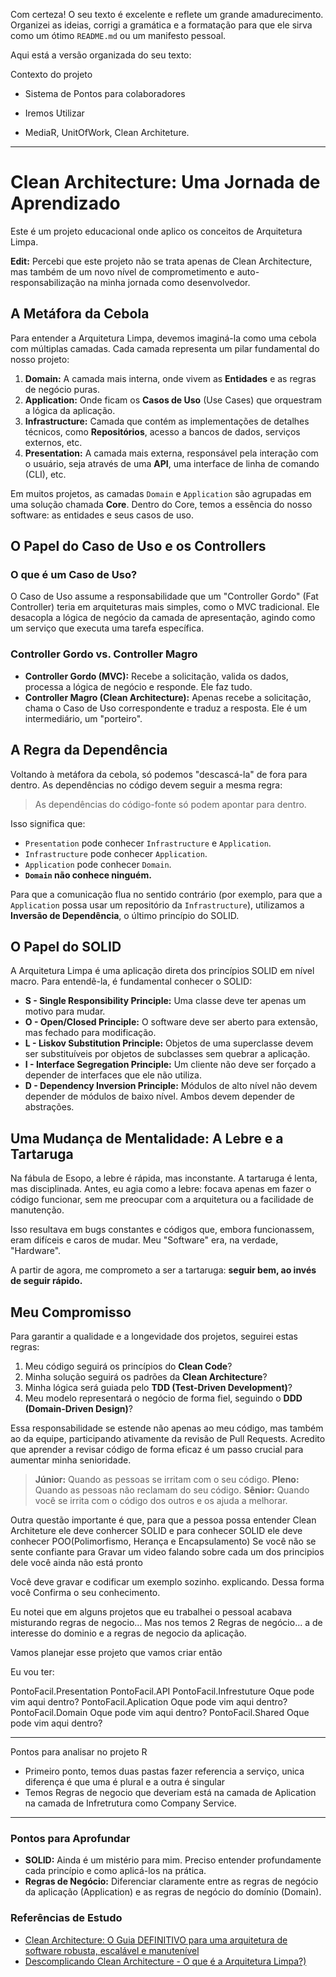 Com certeza! O seu texto é excelente e reflete um grande amadurecimento. Organizei as ideias, corrigi a gramática e a formatação para que ele sirva como um ótimo `README.md` ou um manifesto pessoal.

Aqui está a versão organizada do seu texto:


Contexto do projeto

- Sistema de Pontos para colaboradores

- Iremos Utilizar
- MediaR, UnitOfWork, Clean Architeture.

---

# Clean Architecture: Uma Jornada de Aprendizado

Este é um projeto educacional onde aplico os conceitos de Arquitetura Limpa.

**Edit:** Percebi que este projeto não se trata apenas de Clean Architecture, mas também de um novo nível de comprometimento e auto-responsabilização na minha jornada como desenvolvedor.

## A Metáfora da Cebola

Para entender a Arquitetura Limpa, devemos imaginá-la como uma cebola com múltiplas camadas. Cada camada representa um pilar fundamental do nosso projeto:

1.  **Domain:** A camada mais interna, onde vivem as **Entidades** e as regras de negócio puras.
2.  **Application:** Onde ficam os **Casos de Uso** (Use Cases) que orquestram a lógica da aplicação.
3.  **Infrastructure:** Camada que contém as implementações de detalhes técnicos, como **Repositórios**, acesso a bancos de dados, serviços externos, etc.
4.  **Presentation:** A camada mais externa, responsável pela interação com o usuário, seja através de uma **API**, uma interface de linha de comando (CLI), etc.

Em muitos projetos, as camadas `Domain` e `Application` são agrupadas em uma solução chamada **Core**. Dentro do Core, temos a essência do nosso software: as entidades e seus casos de uso.

## O Papel do Caso de Uso e os Controllers

### O que é um Caso de Uso?

O Caso de Uso assume a responsabilidade que um "Controller Gordo" (Fat Controller) teria em arquiteturas mais simples, como o MVC tradicional. Ele desacopla a lógica de negócio da camada de apresentação, agindo como um serviço que executa uma tarefa específica.

### Controller Gordo vs. Controller Magro

* **Controller Gordo (MVC):** Recebe a solicitação, valida os dados, processa a lógica de negócio e responde. Ele faz tudo.
* **Controller Magro (Clean Architecture):** Apenas recebe a solicitação, chama o Caso de Uso correspondente e traduz a resposta. Ele é um intermediário, um "porteiro".

## A Regra da Dependência

Voltando à metáfora da cebola, só podemos "descascá-la" de fora para dentro. As dependências no código devem seguir a mesma regra:

> As dependências do código-fonte só podem apontar para dentro.

Isso significa que:
* `Presentation` pode conhecer `Infrastructure` e `Application`.
* `Infrastructure` pode conhecer `Application`.
* `Application` pode conhecer `Domain`.
* **`Domain` não conhece ninguém.**

Para que a comunicação flua no sentido contrário (por exemplo, para que a `Application` possa usar um repositório da `Infrastructure`), utilizamos a **Inversão de Dependência**, o último princípio do SOLID.

## O Papel do SOLID

A Arquitetura Limpa é uma aplicação direta dos princípios SOLID em nível macro. Para entendê-la, é fundamental conhecer o SOLID:

* **S - Single Responsibility Principle:** Uma classe deve ter apenas um motivo para mudar.
* **O - Open/Closed Principle:** O software deve ser aberto para extensão, mas fechado para modificação.
* **L - Liskov Substitution Principle:** Objetos de uma superclasse devem ser substituíveis por objetos de subclasses sem quebrar a aplicação.
* **I - Interface Segregation Principle:** Um cliente não deve ser forçado a depender de interfaces que ele não utiliza.
* **D - Dependency Inversion Principle:** Módulos de alto nível não devem depender de módulos de baixo nível. Ambos devem depender de abstrações.

## Uma Mudança de Mentalidade: A Lebre e a Tartaruga

Na fábula de Esopo, a lebre é rápida, mas inconstante. A tartaruga é lenta, mas disciplinada. Antes, eu agia como a lebre: focava apenas em fazer o código funcionar, sem me preocupar com a arquitetura ou a facilidade de manutenção.

Isso resultava em bugs constantes e códigos que, embora funcionassem, eram difíceis e caros de mudar. Meu "Software" era, na verdade, "Hardware".

A partir de agora, me comprometo a ser a tartaruga: **seguir bem, ao invés de seguir rápido.**

## Meu Compromisso

Para garantir a qualidade e a longevidade dos projetos, seguirei estas regras:

1.  Meu código seguirá os princípios do **Clean Code**?
2.  Minha solução seguirá os padrões da **Clean Architecture**?
3.  Minha lógica será guiada pelo **TDD (Test-Driven Development)**?
4.  Meu modelo representará o negócio de forma fiel, seguindo o **DDD (Domain-Driven Design)**?

Essa responsabilidade se estende não apenas ao meu código, mas também ao da equipe, participando ativamente da revisão de Pull Requests. Acredito que aprender a revisar código de forma eficaz é um passo crucial para aumentar minha senioridade.

> **Júnior:** Quando as pessoas se irritam com o seu código.
> **Pleno:** Quando as pessoas não reclamam do seu código.
> **Sênior:** Quando você se irrita com o código dos outros e os ajuda a melhorar.

Outra questão importante é que, para que a pessoa possa entender Clean Architeture ele deve conhercer SOLID e para conhecer SOLID ele deve conhecer POO(Polimorfismo, Herança e Encapsulamento) Se você não se sente confiante para Gravar um video falando sobre cada um dos principios dele você ainda não está pronto

Você deve gravar e codificar um exemplo sozinho. explicando. Dessa forma você Confirma o seu conhecimento.

Eu notei que em alguns projetos que eu trabalhei o pessoal acabava misturando regras de negocio... Mas nos temos 2 Regras de negócio... a de interesse do dominio e a regras de negocio da aplicação.

Vamos planejar esse projeto que vamos criar então

Eu vou ter:

PontoFacil.Presentation
  PontoFacil.API
PontoFacil.Infrestuture
  Oque pode vim aqui dentro?
PontoFacil.Aplication
  Oque pode vim aqui dentro?
PontoFacil.Domain
  Oque pode vim aqui dentro?
PontoFacil.Shared
  Oque pode vim aqui dentro?


---

Pontos para analisar no projeto R
- Primeiro ponto, temos duas pastas fazer referencia a serviço, unica diferença é que uma é plural e a outra é singular
- Temos Regras de negocio que deveriam está na camada de Aplication na camada de Infretrutura como Company Service.

---

### Pontos para Aprofundar

* **SOLID:** Ainda é um mistério para mim. Preciso entender profundamente cada princípio e como aplicá-los na prática.
* **Regras de Negócio:** Diferenciar claramente entre as regras de negócio da aplicação (Application) e as regras de negócio do domínio (Domain).

### Referências de Estudo

* [Clean Architecture: O Guia DEFINITIVO para uma arquitetura de software robusta, escalável e manutenível](https://www.youtube.com/watch?v=HynTfTli4mw)
* [Descomplicando Clean Architecture - O que é a Arquitetura Limpa?)](https://www.youtube.com/watch?v=zcDKQqFmjEA)
